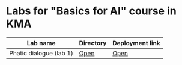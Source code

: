 # Labs for "Basics for AI" course in KMA

| Lab name                | Directory   | Deployment link |
| -----------             | ----------- | ----------- |
| Phatic dialogue (lab 1) | [Open](https://github.com/shabashab/uni_ai/tree/main/lab1) | [Open](https://ai-phatic-dialogue.shabashab.dev) |

